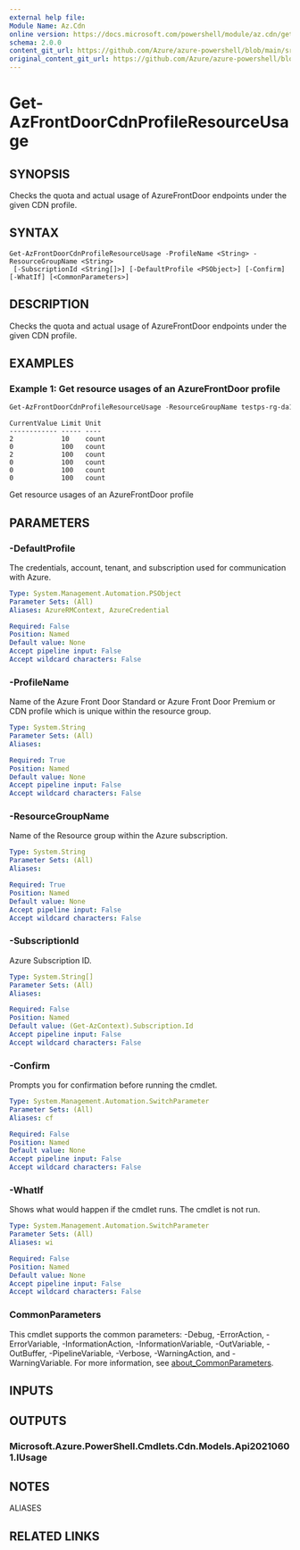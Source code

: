 ```yaml
---
external help file: 
Module Name: Az.Cdn
online version: https://docs.microsoft.com/powershell/module/az.cdn/get-azfrontdoorcdnprofileresourceusage
schema: 2.0.0
content_git_url: https://github.com/Azure/azure-powershell/blob/main/src/Cdn/help/Get-AzFrontDoorCdnProfileResourceUsage.md
original_content_git_url: https://github.com/Azure/azure-powershell/blob/main/src/Cdn/help/Get-AzFrontDoorCdnProfileResourceUsage.md
---
```


# Get-AzFrontDoorCdnProfileResourceUsage

## SYNOPSIS
Checks the quota and actual usage of AzureFrontDoor endpoints under the given CDN profile.

## SYNTAX

```
Get-AzFrontDoorCdnProfileResourceUsage -ProfileName <String> -ResourceGroupName <String>
 [-SubscriptionId <String[]>] [-DefaultProfile <PSObject>] [-Confirm] [-WhatIf] [<CommonParameters>]
```

## DESCRIPTION
Checks the quota and actual usage of AzureFrontDoor endpoints under the given CDN profile.

## EXAMPLES

### Example 1: Get resource usages of an AzureFrontDoor profile
```powershell
Get-AzFrontDoorCdnProfileResourceUsage -ResourceGroupName testps-rg-da16jm -ProfileName fdp-v542q6
```

```output
CurrentValue Limit Unit
------------ ----- ----
2            10    count
0            100   count
2            100   count
0            100   count
0            100   count
0            100   count
```

Get resource usages of an AzureFrontDoor profile

## PARAMETERS

### -DefaultProfile
The credentials, account, tenant, and subscription used for communication with Azure.

```yaml
Type: System.Management.Automation.PSObject
Parameter Sets: (All)
Aliases: AzureRMContext, AzureCredential

Required: False
Position: Named
Default value: None
Accept pipeline input: False
Accept wildcard characters: False
```

### -ProfileName
Name of the Azure Front Door Standard or Azure Front Door Premium or CDN profile which is unique within the resource group.

```yaml
Type: System.String
Parameter Sets: (All)
Aliases:

Required: True
Position: Named
Default value: None
Accept pipeline input: False
Accept wildcard characters: False
```

### -ResourceGroupName
Name of the Resource group within the Azure subscription.

```yaml
Type: System.String
Parameter Sets: (All)
Aliases:

Required: True
Position: Named
Default value: None
Accept pipeline input: False
Accept wildcard characters: False
```

### -SubscriptionId
Azure Subscription ID.

```yaml
Type: System.String[]
Parameter Sets: (All)
Aliases:

Required: False
Position: Named
Default value: (Get-AzContext).Subscription.Id
Accept pipeline input: False
Accept wildcard characters: False
```

### -Confirm
Prompts you for confirmation before running the cmdlet.

```yaml
Type: System.Management.Automation.SwitchParameter
Parameter Sets: (All)
Aliases: cf

Required: False
Position: Named
Default value: None
Accept pipeline input: False
Accept wildcard characters: False
```

### -WhatIf
Shows what would happen if the cmdlet runs.
The cmdlet is not run.

```yaml
Type: System.Management.Automation.SwitchParameter
Parameter Sets: (All)
Aliases: wi

Required: False
Position: Named
Default value: None
Accept pipeline input: False
Accept wildcard characters: False
```

### CommonParameters
This cmdlet supports the common parameters: -Debug, -ErrorAction, -ErrorVariable, -InformationAction, -InformationVariable, -OutVariable, -OutBuffer, -PipelineVariable, -Verbose, -WarningAction, and -WarningVariable. For more information, see [about_CommonParameters](http://go.microsoft.com/fwlink/?LinkID=113216).

## INPUTS

## OUTPUTS

### Microsoft.Azure.PowerShell.Cmdlets.Cdn.Models.Api20210601.IUsage

## NOTES

ALIASES

## RELATED LINKS

